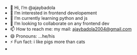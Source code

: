 - 👋 Hi, I’m @ajaybadola
- 👀 I’m interested in frontend developement 
- 🌱 I’m currently learning python and js
- 💞️ I’m looking to collaborate on any frontend dev 
- 📫 How to reach me: my mail: ajaybadola2004@gmail.com
- 😄 Pronouns: ...he/his
- ⚡ Fun fact: i like pigs more than cats
- 

<!---
ajaybadola/ajaybadola is a ✨ special ✨ repository because its `README.md` (this file) appears on your GitHub profile.
You can click the Preview link to take a look at your changes.
--->
